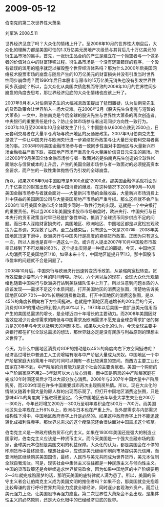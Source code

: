 # 2009-05-12

伯南克的第二次世界性大萧条

刘军洛 2008.5.11 

世界经济见底了吗？大众化的情绪上升了。至2008年10月的世界性大崩盘后，大众化的理解力都是美国可怕的1.3万亿美元房地产次级债与其背后几十万亿美元的衍生品市场的黑手。首先，一张衍生品合约的产生是建立在一个抛空者与一个做多者的价值对立中的财富转移过程。衍生品市场是一个没有逻辑错误的程序，一个没有错误的滥用的程序就足以摧毁整个世界经济体系吗？那为什么2000年后美国网络技术股票市场的崩盘与随后产生的10万亿美元的财富损失并没有引发当时世界性同步崩盘呢？而1990年后日本股市与房市的15万亿美元消失也没有引发世界性同步衰退呢？所以，当大众化从美国次债危机而导致的2008年10月的世界性同步崩盘的角度去思考，那世界经济见底的大众化情绪也应该上升了。

2007年9月本人对伯南克先生的大幅减息政策提出了猛烈置疑，认为伯南克先生的货币政策会让世界陷入一场大灾难。在2008年2月《股灾先生伯南克与短暂的大萧条》一文中，称伯南克是今后全球的股灾先生与世界性大萧条的再次创造者。中央银行的重要责任是什么？防止全体市场参与者出现同步方向性一致行为。2007年10月至2008年10月全球发生了什么？中国股市从6000点跌到2500点，日元套利交易者在大量平仓离场与欧洲地区的反通胀政策。2007年9月伯南克先生是做了一件让中国央行与欧洲央行进一步紧缩货币政策与让大量日元套利交易者离场的事。2008年9月美国金融市场参与者一致同步性面对中国地区与大量新兴市场金融收益严重下跌，美国地产市场严重恶化与大量廉价信贷日元先生的离场。所以2008年9月美国全体金融市场参与者一致面对的是伯南克先生创造的全球性帐面缩水与信贷成本的上升后，产生的美国金融市场参与者一致面对的必须提高资本金要求，而产生的一致性集体抛售行为引发的全球崩盘。

所以，如果2008年9月中国股市是6000点或12000点，那美国金融体系就将面对几千亿美元的财富出现与大量中国消费的爆发。在这种情况下2008年9月―10月美国金融市场参与者就会面对――大量新兴市场的金融收益，大量新兴市场消费上升中获益的美国跨国公司与大量美国房地产市场的严重亏损。那么这样就不会产生2008年10月美国金融市场全体同步同时一致性行为的出现。这就是一个中央银行的重要责任。所以当2000年美国技术股市市场崩盘时，欧洲央行、中国央行与日本央行的货币政策当时早已经是扩张性举动，抵消了全球货币同步供应不足的问题。而日本人深陷财富损失时，美国地区、欧洲地区、中国地区都是以宽松宏观政策为主基调，来挽救了世界。至二战结束后，只有这么一次是2007年―2008年美国地区迅速下滑中，欧洲央行与中国央行是高度的紧缩货币政策。正因为只有这么一次，所以人类也是百年一遇这么一次。或许有人提出2007年10月中国股市市盈率已经到了不可发展的60%，这个提出实际是一种模式的置疑。今天，中国地区人均消费不足美国地区1/10。如果未来十年，中国地区能提升至1/3，那中国股市市盈率的问题就不会是问题了。

2008年10月后，中国央行与欧洲央行迅速转变货币政策，从紧缩向宽松转变。货币效应至少要有六个月的时间传导。所以，六个月以后的现在，全球大众化乐观情绪也随着中国央行与欧洲央行站到美联储队伍中上升了。所以注意到问题本质的人应该发现――需求不足这个本质问题。打开美国地区的消费这张图，清楚地告诉美国地区GDP 70%―80%长期被消费推动着。打开中国地区的消费这张图，是以45%的角度长期向右下方空间挺进。也就是中国地区高速增长的20年后的今天，消费对GDP的推动已降到惊人的40%以下。1973年以后美国一直扩展美元信用而产生的美国总需求的增长，是全球近四十年增长的主要动力。而2008年美国因财富效应减少对全球需求的降低与中国需求及欧洲需求不愿充当全球总需求扩张的努力是2008年与今天以及明天的问题本质。如果以大众化的认为，今天全球主要中央银行都在扩张全球总需求的想法，那世界就必定是没有民族与利益原则的理想主义世界了。

今天，为什么中国地区消费对GDP的推动是以45%的角度向右下方空间挺进呢？经济高过增长中普通工人工资增幅有限与中产阶层大量成为房奴。中国地区一个中产阶层家庭大约需用十年的时间可以拥有一栋比较满意的空间。而西方主要工业化国家在3年不到。中产阶层的消费能力是这个社会的主要贡献者。美国一个购房的中产阶层家庭不用2―3年就可以大力放心消费。而中国是购房的中产阶层家庭在完成10年时间还贷后才可以大部分放心消费。2006年与2007年中国大量中产阶层购房，而2009年现在许多中国重要城市再次出现购房热情。所以，现在大众化的情绪又随着中国大量购房人群的出现而乐观了。但打开中国地区消费这张图，只是意味45%的角度向下挺进将更坚定。今天中国地区去年毕业大学生失业在200万―300万，今年还将增加200万―300万至明年累积会在500万―700万。而美国地区失业率现在上升8%以上，欧洲与日本也在严重上升。当外部需求与内部需求结构性下滑中，中国地区政府赤字上升是必然的。如果这种政府赤字上升不能迅速转化成福利性赤字。那世界总需求的这个瘦骆驼还会很快面对中国需求这个稻草。

伯南克主义是一种政府债务货币化的主义。如果在1930年美国还是强大的制造业国家时，伯南克主义应该是一种货币主义。而今天美国是一个强大金融市场的国家，全球美元本位制是美国文明的利益保障。大众化的认为，都是美国会在不停的印刷货币中最终崩溃。理想社会中，应该是美元继续印刷向市场提供美元信用，而亚洲地区继续购买美国国债，最终，人民币与美元共同成为世界货币，美元本位制全球自我淘汰。可是，现实社会中集体主义往往都是一种民族主义与倾向性主义。中国的货币政策还是会继续追求世界贸易盈余，因为如果中国地区的中产阶级要用2―3年就完成购房梦的话，那明天美国的底特律就人满为患了。所以，美国的保守主义者会让伯南克主义成为美国文明的推倒者吗？如果不会，那美国就会先抱着比较卑谦的言行呼吁世界共同全力挽救全球经济，同时逐步套现海外资产。而后让美元强力上涨，让美国股市再强力崩盘。第二次世界性大萧条会不会出现，是集体性主义的必然原则，还是大众化眼中的已经经济见底的世界。
